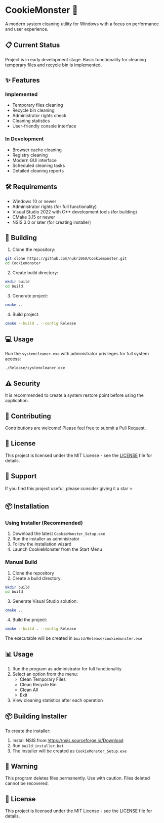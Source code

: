 # CookieMonster 🍪

A modern system cleaning utility for Windows with a focus on performance and user experience.

## 📋 Current Status

Project is in early development stage. Basic functionality for cleaning temporary files and recycle bin is implemented.

## ✨ Features

### Implemented
- Temporary files cleaning
- Recycle bin cleaning
- Administrator rights check
- Cleaning statistics
- User-friendly console interface

### In Development
- Browser cache cleaning
- Registry cleaning
- Modern GUI interface
- Scheduled cleaning tasks
- Detailed cleaning reports

## 🛠️ Requirements

- Windows 10 or newer
- Administrator rights (for full functionality)
- Visual Studio 2022 with C++ development tools (for building)
- CMake 3.15 or newer
- NSIS 3.0 or later (for creating installer)

## 🚀 Building

1. Clone the repository:
```bash
git clone https://github.com/nukri060/Cookiemonster.git
cd Cookiemonster
```

2. Create build directory:
```bash
mkdir build
cd build
```

3. Generate project:
```bash
cmake ..
```

4. Build project:
```bash
cmake --build . --config Release
```

## 💻 Usage

Run the `systemcleaner.exe` with administrator privileges for full system access:
```bash
./Release/systemcleaner.exe
```

## ⚠️ Security

It is recommended to create a system restore point before using the application.

## 📝 Contributing

Contributions are welcome! Please feel free to submit a Pull Request.

## 📄 License

This project is licensed under the MIT License - see the [LICENSE](LICENSE) file for details.

## 🤝 Support

If you find this project useful, please consider giving it a star ⭐ 

## 📦 Installation

### Using Installer (Recommended)
1. Download the latest `CookieMonster_Setup.exe`
2. Run the installer as administrator
3. Follow the installation wizard
4. Launch CookieMonster from the Start Menu

### Manual Build
1. Clone the repository
2. Create a build directory:
```bash
mkdir build
cd build
```
3. Generate Visual Studio solution:
```bash
cmake ..
```
4. Build the project:
```bash
cmake --build . --config Release
```

The executable will be created in `build/Release/cookiemonster.exe`

## 📊 Usage

1. Run the program as administrator for full functionality
2. Select an option from the menu:
   - Clean Temporary Files
   - Clean Recycle Bin
   - Clean All
   - Exit
3. View cleaning statistics after each operation

## 📦 Building Installer

To create the installer:
1. Install NSIS from https://nsis.sourceforge.io/Download
2. Run `build_installer.bat`
3. The installer will be created as `CookieMonster_Setup.exe`

## 🚨 Warning

This program deletes files permanently. Use with caution. Files deleted cannot be recovered.

## 📄 License

This project is licensed under the MIT License - see the LICENSE file for details. 
